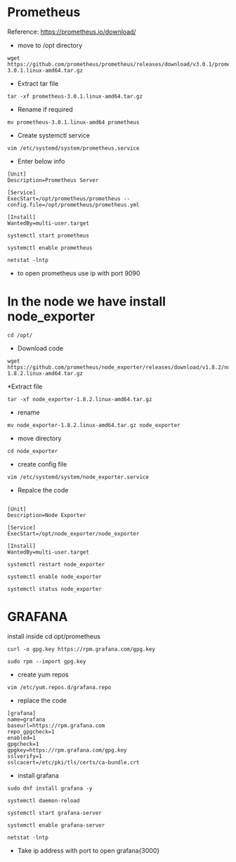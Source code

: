 # Prometheus

Reference: https://prometheus.io/download/

* move to /opt directory
```
wget https://github.com/prometheus/prometheus/releases/download/v3.0.1/prometheus-3.0.1.linux-amd64.tar.gz
```

* Extract tar file
```
tar -xf prometheus-3.0.1.linux-amd64.tar.gz
```

* Rename if required

```
mv prometheus-3.0.1.linux-amd64 prometheus
```

* Create systemctl service
```
vim /etc/systemd/system/prometheus.service
```

* Enter below info
```
[Unit]
Description=Prometheus Server

[Service]
ExecStart=/opt/prometheus/prometheus --config.file=/opt/prometheus/prometheus.yml

[Install]
WantedBy=multi-user.target
```

```
systemctl start prometheus
```
```
systemctl enable prometheus
```
```
netstat -lntp
```
* to open prometheus use ip with port 9090 

# In the node we have install node_exporter
```
cd /opt/
```
* Download code
```
wget https://github.com/prometheus/node_exporter/releases/download/v1.8.2/node_exporter-1.8.2.linux-amd64.tar.gz
```
*Extract file
```
tar -xf node_exporter-1.8.2.linux-amd64.tar.gz
```
* rename
```
mv node_exporter-1.8.2.linux-amd64.tar.gz node_exporter
```
* move directory 
```
cd node_exporter
```
* create config file
```
vim /etc/systemd/system/node_exporter.service
```
* Repalce the code
```
 
[Unit]
Description=Node Exporter

[Service]
ExecStart=/opt/node_exporter/node_exporter

[Install]
WantedBy=multi-user.target

```
```
systemctl restart node_exporter
```
```
systemctl enable node_exporter
```
```
systemctl status node_exporter
```

# GRAFANA
install inside cd opt/prometheus
```
curl -o gpg.key https://rpm.grafana.com/gpg.key
```
```
sudo rpm --import gpg.key
```
* create yum repos
```
vim /etc/yum.repos.d/grafana.repo
```
* replace the code
```
[grafana]
name=grafana
baseurl=https://rpm.grafana.com
repo_gpgcheck=1
enabled=1
gpgcheck=1
gpgkey=https://rpm.grafana.com/gpg.key
sslverify=1
sslcacert=/etc/pki/tls/certs/ca-bundle.crt
```

* install grafana

```
sudo dnf install grafana -y
```
```
systemctl daemon-reload
```
```
systemctl start grafana-server
```
```
systemctl enable grafana-server
```
```
netstat -lntp
```
* Take ip address with port to open grafana{3000}